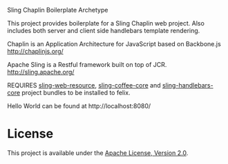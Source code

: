 Sling Chaplin Boilerplate Archetype

This project provides boilerplate for a Sling Chaplin web project.  Also includes both server and client side handlebars template rendering.

Chaplin is an Application Architecture for JavaScript based on Backbone.js
http://chaplinjs.org/

Apache Sling is a Restful framework built on top of JCR.
http://sling.apache.org/

REQUIRES [sling-web-resource](https://github.com/bobpaulin/sling-web-resource),  [sling-coffee-core](https://github.com/bobpaulin/sling-coffee) and [sling-handlebars-core](https://github.com/bobpaulin/sling-handlebars) project bundles to be installed to felix.

Hello World can be found at http://localhost:8080/

# License

This project is available under the [Apache License, Version 2.0](http://www.apache.org/licenses/LICENSE-2.0.html).